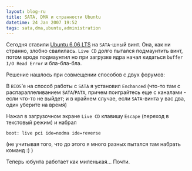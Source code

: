 ```yaml
---
layout: blog-ru
title: SATA, DMA и странности Ubuntu
datetime: 24 Jan 2007 19:52
tags: sata,dma,ubuntu,administration
---
```


Сегодня ставили [Ubuntu 6.06 LTS](http://ubuntuguide.org/wiki/Ubuntu:Edgy) на `SATA`-шный винт. Она, как ни странно, злобно свалилась. `Live CD` долго пытался подмаунтить винт, потом вроде подмаунтил но при загрузке ядра начал кидаться `buffer I/O Read Error` и бла-бла-бла.

Решение нашлось при совмещении способов с двух форумов:

В `BIOS`’е на способ работы с `SATA` я установил `Enchanced` (что-то там с распараллеливанием `SATA`/`PATA`, причем поиграйтесь еще с каналами - если что-то не выйдет; и в крайнем случае, если `SATA`-винта у вас два, один уберите на время)

Нажал в загрузочном экране `Live CD` клавишу `Escape` (переход в текстовый режим) и набрал

    boot: live pci ide=nodma ide=reverse

(не учитывая того, что до этого я много разных пытался там набрать команд :) )

Теперь юбунта работает как миленькая… Почти.

